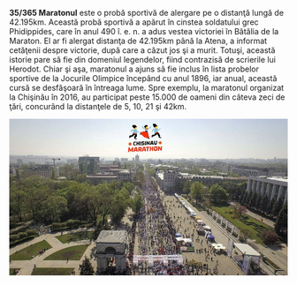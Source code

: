 **35/365 Maratonul** este o probă sportivă de alergare pe o distanţă lungă de 42.195km. Această probă sportivă a apărut în cinstea soldatului grec Phidippides, care în anul 490 î. e. n. a adus vestea victoriei în Bătălia de la Maraton. El ar fi alergat distanţa de 42.195km până la Atena, a informat cetăţenii despre victorie, după care a căzut jos şi a murit. Totuşi, această istorie pare să fie din domeniul legendelor, fiind contrazisă de scrierile lui Herodot. Chiar şi aşa, maratonul a ajuns să fie inclus în lista probelor sportive de la Jocurile Olimpice începând cu anul 1896, iar anual, această cursă se desfăşoară în întreaga lume. Spre exemplu, la maratonul organizat la Chişinău în 2016, au participat peste 15.000 de oameni din câteva zeci de ţări, concurând la distanţele de 5, 10, 21 şi 42km.

![Maratonul de la Chişinău, 2016](image-1.jpg)
